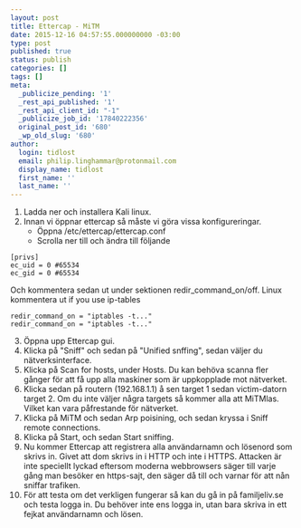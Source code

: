 ```yaml
---
layout: post
title: Ettercap - MiTM
date: 2015-12-16 04:57:55.000000000 -03:00
type: post
published: true
status: publish
categories: []
tags: []
meta:
  _publicize_pending: '1'
  _rest_api_published: '1'
  _rest_api_client_id: "-1"
  _publicize_job_id: '17840222356'
  original_post_id: '680'
  _wp_old_slug: '680'
author:
  login: tidlost
  email: philip.linghammar@protonmail.com
  display_name: tidlost
  first_name: ''
  last_name: ''
---
```


1. Ladda ner och installera Kali linux.
2. Innan vi öppnar ettercap så måste vi göra vissa konfigureringar.
    - Öppna /etc/ettercap/ettercap.conf
    -  Scrolla ner till och ändra till följande

```
[privs]
ec_uid = 0 #65534
ec_gid = 0 #65534
```

Och kommentera sedan ut under sektionen redir_command_on/off.
Linux
kommentera ut
if you use ip-tables

```
redir_command_on = "iptables -t..."
redir_command_on = "iptables -t..."
```
3. Öppna upp Ettercap gui.
4. Klicka på "Sniff" och sedan på "Unified snffing", sedan väljer du nätverksinterface.
5. Klicka på Scan for hosts, under Hosts. Du kan behöva scanna fler gånger för att få upp alla maskiner som är uppkopplade mot nätverket.
6. Klicka sedan på routern (192.168.1.1) å sen target 1 sedan victim-datorn target 2. Om du inte väljer några targets så kommer alla att MiTMlas. Vilket kan vara påfrestande för nätverket.
7. Klicka på MiTM och sedan Arp poisining, och sedan kryssa i Sniff remote connections.
8. Klicka på Start, och sedan Start sniffing.
9. Nu kommer Ettercap att registrera alla användarnamn och lösenord som skrivs in. Givet att dom skrivs in i HTTP och inte i HTTPS.
Attacken är inte speciellt lyckad eftersom moderna webbrowsers säger till varje gång man besöker en https-sajt, den säger då till och varnar för att nån sniffar trafiken.
10. För att testa om det verkligen fungerar så kan du gå in på familjeliv.se och testa logga in. Du behöver inte ens logga in, utan bara skriva in ett fejkat användarnamn och lösen.
